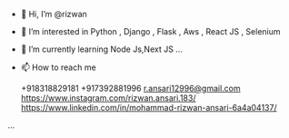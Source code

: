 - 👋 Hi, I’m @rizwan
- 👀 I’m interested in Python , Django , Flask , Aws , React JS , Selenium 
- 🌱 I’m currently learning Node Js,Next JS ...
- 📫 How to reach me 

  +918318829181
  +917392881996
  r.ansari12996@gmail.com
  https://www.instagram.com/rizwan.ansari.183/
  https://www.linkedin.com/in/mohammad-rizwan-ansari-6a4a04137/
  
...

<!---
rizwan183/rizwan183 is a ✨ special ✨ repository because its `README.md` (this file) appears on your GitHub profile.
You can click the Preview link to take a look at your changes.
--->
